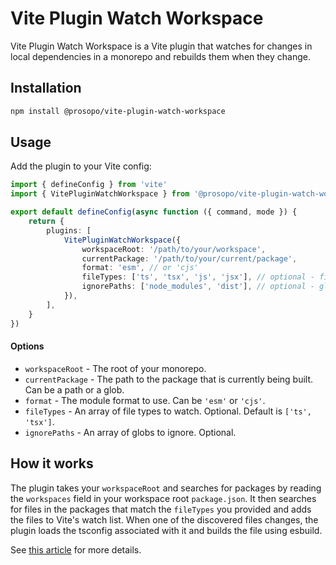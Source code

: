 # Vite Plugin Watch Workspace

Vite Plugin Watch Workspace is a Vite plugin that watches for changes in local dependencies in a monorepo and rebuilds
them when they change.

## Installation

```bash
npm install @prosopo/vite-plugin-watch-workspace
```

## Usage

Add the plugin to your Vite config:

```typescript
import { defineConfig } from 'vite'
import { VitePluginWatchWorkspace } from '@prosopo/vite-plugin-watch-workspace'

export default defineConfig(async function ({ command, mode }) {
    return {
        plugins: [
            VitePluginWatchWorkspace({
                workspaceRoot: '/path/to/your/workspace',
                currentPackage: '/path/to/your/current/package',
                format: 'esm', // or 'cjs'
                fileTypes: ['ts', 'tsx', 'js', 'jsx'], // optional - file types to watch. default is ['ts', 'tsx']
                ignorePaths: ['node_modules', 'dist'], // optional - globs to ignore
            }),
        ],
    }
})
```

#### Options

-   `workspaceRoot` - The root of your monorepo.
-   `currentPackage` - The path to the package that is currently being built. Can be a path or a glob.
-   `format` - The module format to use. Can be `'esm'` or `'cjs'`.
-   `fileTypes` - An array of file types to watch. Optional. Default is `['ts', 'tsx']`.
-   `ignorePaths` - An array of globs to ignore. Optional.

## How it works

The plugin takes your `workspaceRoot` and searches for packages by reading the `workspaces` field in your workspace
root `package.json`. It then searches for files in the packages that match the `fileTypes` you provided and adds the
files to Vite's watch list. When one of the discovered files changes, the plugin loads the tsconfig associated with it
and builds the file using esbuild.

See [this article](https://prosopo.io/articles/using-vite-to-rebuild-local-dependencies-in-an-npm-workspace) for more
details.
